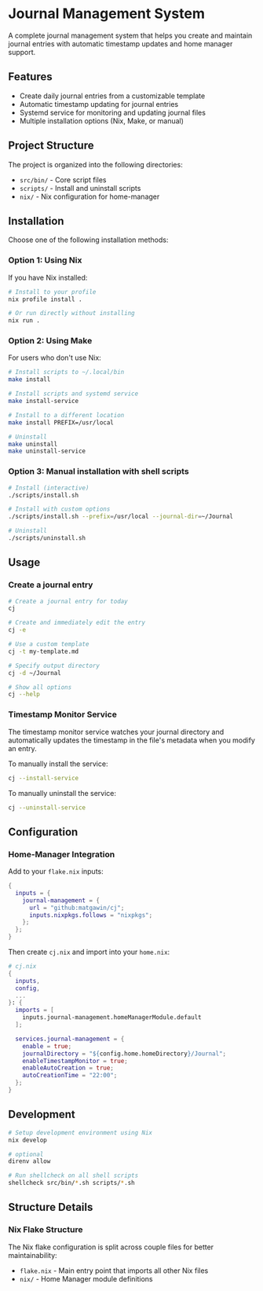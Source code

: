 # Journal Management System

A complete journal management system that helps you create and maintain journal entries with automatic timestamp updates and home manager support.

## Features

- Create daily journal entries from a customizable template
- Automatic timestamp updating for journal entries
- Systemd service for monitoring and updating journal files
- Multiple installation options (Nix, Make, or manual)

## Project Structure

The project is organized into the following directories:

- `src/bin/` - Core script files
- `scripts/` - Install and uninstall scripts
- `nix/` - Nix configuration for home-manager

## Installation

Choose one of the following installation methods:

### Option 1: Using Nix

If you have Nix installed:

```bash
# Install to your profile
nix profile install .

# Or run directly without installing
nix run .
```

### Option 2: Using Make

For users who don't use Nix:

```bash
# Install scripts to ~/.local/bin
make install

# Install scripts and systemd service
make install-service

# Install to a different location
make install PREFIX=/usr/local

# Uninstall
make uninstall
make uninstall-service
```

### Option 3: Manual installation with shell scripts

```bash
# Install (interactive)
./scripts/install.sh

# Install with custom options
./scripts/install.sh --prefix=/usr/local --journal-dir=~/Journal

# Uninstall
./scripts/uninstall.sh
```

## Usage

### Create a journal entry

```bash
# Create a journal entry for today
cj

# Create and immediately edit the entry
cj -e

# Use a custom template
cj -t my-template.md

# Specify output directory
cj -d ~/Journal

# Show all options
cj --help
```

### Timestamp Monitor Service

The timestamp monitor service watches your journal directory and automatically updates the timestamp in the file's metadata when you modify an entry.

To manually install the service:

```bash
cj --install-service
```

To manually uninstall the service:

```bash
cj --uninstall-service
```

## Configuration

### Home-Manager Integration

Add to your `flake.nix` inputs:
```nix
{
  inputs = {
    journal-management = {
      url = "github:matgawin/cj";
      inputs.nixpkgs.follows = "nixpkgs";
    };
  };
}
```

Then create `cj.nix` and import into your `home.nix`:

```nix
# cj.nix
{
  inputs,
  config,
  ...
}: {
  imports = [
    inputs.journal-management.homeManagerModule.default
  ];

  services.journal-management = {
    enable = true;
    journalDirectory = "${config.home.homeDirectory}/Journal";
    enableTimestampMonitor = true;
    enableAutoCreation = true;
    autoCreationTime = "22:00";
  };
}
```

## Development

```bash
# Setup development environment using Nix
nix develop

# optional
direnv allow

# Run shellcheck on all shell scripts
shellcheck src/bin/*.sh scripts/*.sh
```

## Structure Details

### Nix Flake Structure

The Nix flake configuration is split across couple files for better maintainability:

- `flake.nix` - Main entry point that imports all other Nix files
- `nix/` - Home Manager module definitions